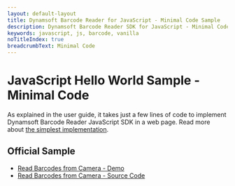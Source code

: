 ```yaml
---
layout: default-layout
title: Dynamsoft Barcode Reader for JavaScript - Minimal Code Sample
description: Dynamsoft Barcode Reader SDK for JavaScript - Minimal Code
keywords: javascript, js, barcode, vanilla
noTitleIndex: true
breadcrumbText: Minimal Code
---
```


# JavaScript Hello World Sample - Minimal Code

As explained in the user guide, it takes just a few lines of code to implement Dynamsoft Barcode Reader JavaScript SDK in a web page. Read more about [the simplest implementation](../user-guide/#hello-world---simplest-implementation).

## Official Sample

* <a target = "_blank" href="https://demo.dynamsoft.com/Samples/DBR/JS/1.hello-world/1.minimum-code.html">Read Barcodes from Camera - Demo</a>
* <a target = "_blank" href="https://github.com/Dynamsoft/barcode-reader-javascript-samples/blob/master/1.hello-world/1.minimum-code.html">Read Barcodes from Camera - Source Code</a>


